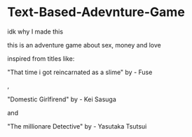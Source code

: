 # Text-Based-Adevnture-Game
idk why I made this

this is an adventure game about sex, money and love

inspired from titles like:

"That time i got reincarnated as a slime" by - Fuse

,

"Domestic Girlfirend" by - Kei Sasuga

and

"The millionare Detective" by - Yasutaka Tsutsui

